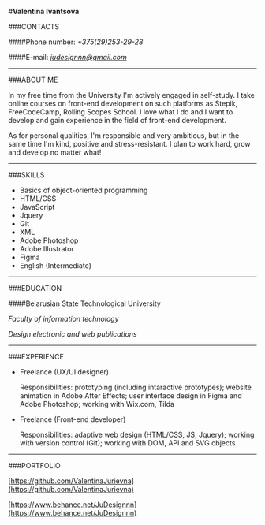 #**Valentina Ivantsova**

###CONTACTS

####Phone number: *+375(29)253-29-28*

####E-mail: *judesignnn@gmail.com*

___

###ABOUT ME

In my free time from the University I'm actively engaged in self-study. I take online courses on front-end development on such platforms as Stepik, FreeCodeCamp, Rolling Scopes School. I love what I do and I want to develop and gain experience in the field of front-end development.

As for personal qualities, I'm responsible and very ambitious, but in the same time I'm kind, positive and stress-resistant. I plan to work hard, grow and develop no matter what!

___

###SKILLS

* Basics of object-oriented programming
* HTML/CSS
* JavaScript
* Jquery
* Git
* XML
* Adobe Photoshop
* Adobe Illustrator
* Figma
* English (Intermediate)

___
###EDUCATION

####Belarusian State Technological University 

*Faculty of information technology*

*Design electronic and web publications*

___
###EXPERIENCE

* Freelance (UX/UI designer)

    Responsibilities: prototyping (including intaractive prototypes); website animation in Adobe After Effects; user interface design in Figma and Adobe Photoshop; working with Wix.com, Tilda

* Freelance (Front-end developer)

    Responsibilities: adaptive web design (HTML/CSS, JS, Jquery); working with version control (Git); working with DOM, API and SVG objects

___
###PORTFOLIO

[https://github.com/ValentinaJurievna](https://github.com/ValentinaJurievna)

[https://www.behance.net/JuDesignnn](https://www.behance.net/JuDesignnn)

